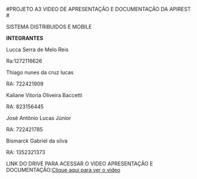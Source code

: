 #PROJETO A3 VIDEO DE APRESENTAÇÃO E DOCUMENTAÇÃO DA APIREST #

SISTEMA DISTRIBUIDOS E MOBILE


**INTEGRANTES**

Lucca Serra de Melo Reis

Ra:1272116626

Thiago nunes da cruz lucas

RA: 722421909

Kaliane Vitoria Oliveira Baccetti 

RA: 823156445

José Antônio Lucas Júnior 

RA: 722421785

Bismarck Gabriel da silva 

RA: 1352321373

LINK DO DRIVE PARA ACESSAR O VIDEO APRESENTAÇÃO E DOCUMENTAÇÃO:<a href="https://drive.google.com/drive/folders/1k5Ol6eDKM4ai2qla8eMnOpa1Ts9SPSHI">Clique aqui para ver o video</a>
